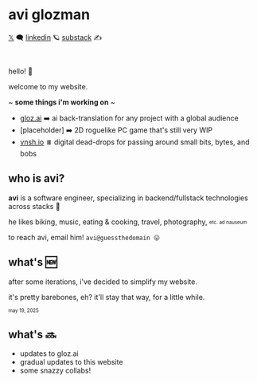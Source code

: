 # avi glozman

[𝕏](https://x.com/avigloz) 🗨️
[linkedin](https://www.linkedin.com/in/avi-glozman/) 🪐
[substack](https://substack.com/@avigloz) ✍️

<br>

hello! 👋

welcome to my website.

~ **some things i'm working on** ~

- [gloz.ai](https://gloz.ai) ➡️ ai back-translation for any project with a global audience
- [placeholder] ➡️ 2D roguelike PC game that's still very WIP
- [vnsh.io](https://vnsh.io) ⏸️ digital dead-drops for passing around small bits, bytes, and bobs

## who is avi?

**avi** is a software engineer, specializing in backend/fullstack technologies across stacks 🏦

he likes biking, music, eating & cooking, travel, photography, <sub><sup>etc. ad nauseum</sup></sub>

to reach avi, email him! `avi@guessthedomain 😛`

## what's 🆕

after some iterations, i've decided to simplify my website.

it's pretty barebones, eh? it'll stay that way, for a little while.

<sub><sup>may 19, 2025</sup></sub>

## what's 🔜

- updates to gloz.ai
- gradual updates to this website
- some snazzy collabs!

